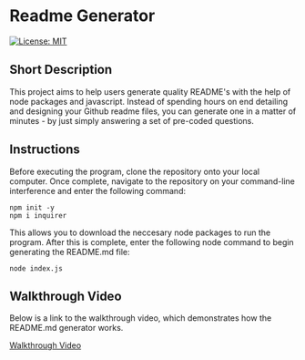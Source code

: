 # Readme Generator

[![License: MIT](https://img.shields.io/badge/License-MIT-yellow.svg)](https://opensource.org/licenses/MIT)

## Short Description

This project aims to help users generate quality README's with the help of node packages and javascript. Instead of spending hours on end detailing and designing your Github readme files, you can generate one in a matter of minutes - by just simply answering a set of pre-coded questions. 

## Instructions 

Before executing the program, clone the repository onto your local computer. Once complete, navigate to the repository on your command-line interference and enter the following command:

```
npm init -y
npm i inquirer
```

This allows you to download the neccesary node packages to run the program. After this is complete, enter the following node command to begin generating the README.md file:

```
node index.js
```

## Walkthrough Video

Below is a link to the walkthrough video, which demonstrates how the README.md generator works.

<a href="https://drive.google.com/file/d/1Pi6DxN-iP6QMyERL5k0nyjKhO8e-QRLe/view?usp=sharing">Walkthrough Video</a>
